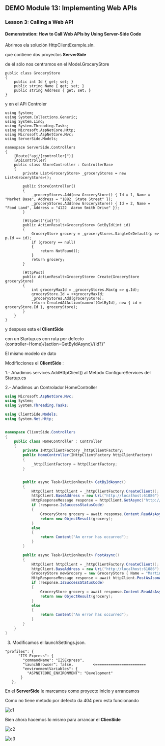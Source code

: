 ## DEMO Module 13: Implementing Web APIs

### Lesson 3: Calling a Web API

#### Demonstration: How to Call Web APIs by Using Server-Side Code


Abrimos ela solución  HttpClientExample.sln.

que contiene dos proyectos __ServerSide__

de él sólo nos centramos en el Model.GroceryStore

````
public class GroceryStore
{
	public int Id { get; set; }
	public string Name { get; set; }
	public string Address { get; set; }
}
````

y en el APi Controler

````
using System;
using System.Collections.Generic;
using System.Linq;
using System.Threading.Tasks;
using Microsoft.AspNetCore.Http;
using Microsoft.AspNetCore.Mvc;
using ServerSide.Models;

namespace ServerSide.Controllers
{
    [Route("api/[controller]")]
    [ApiController]
    public class StoreController : ControllerBase
    {
        private List<GroceryStore> _groceryStores = new List<GroceryStore>();

        public StoreController()
        {
            _groceryStores.Add(new GroceryStore() { Id = 1, Name = "Market Base", Address = "1882  State Street" });
            _groceryStores.Add(new GroceryStore() { Id = 2, Name = "Food Land", Address = "4122  Aaron Smith Drive" });
        }

        [HttpGet("{id}")]
        public ActionResult<GroceryStore> GetById(int id)
        {
            GroceryStore grocery = _groceryStores.SingleOrDefault(p => p.Id == id);
            if (grocery == null)
            {
                return NotFound();
            }
            return grocery;
        }

        [HttpPost]
        public ActionResult<GroceryStore> Create(GroceryStore groceryStore)
        {
            int groceryMaxId = _groceryStores.Max(g => g.Id);
            groceryStore.Id = ++groceryMaxId;
            _groceryStores.Add(groceryStore);
            return CreatedAtAction(nameof(GetById), new { id = groceryStore.Id }, groceryStore);
        }
    }
}
````

y despues esta el __ClientSide__

con un Startup.cs con ruta por defecto {controller=Home}/{action=GetByIdAsync}/{id?}"

El mismo modelo de dato



Modificciones el __ClientSide__ :


1.- Añadimos services.AddHttpClient() al Metodo ConfigureServices del Startup.cs

2.- Añadimos un Controlador HomeController

```c#
using Microsoft.AspNetCore.Mvc;
using System;
using System.Threading.Tasks;

using ClientSide.Models;
using System.Net.Http;


namespace ClientSide.Controllers
{
    public class HomeController : Controller
    {
        private IHttpClientFactory _httpClientFactory;
        public HomeController(IHttpClientFactory httpClientFactory)
        {
            _httpClientFactory = httpClientFactory;
        }


        public async Task<IActionResult> GetByIdAsync()
        {
            HttpClient httpClient = _httpClientFactory.CreateClient();
            httpClient.BaseAddress = new Uri("http://localhost:61086");
            HttpResponseMessage response = httpClient.GetAsync("http://localhost:61106/api/store/1").Result;
            if (response.IsSuccessStatusCode)
            {
                GroceryStore grocery = await response.Content.ReadAsAsync<GroceryStore>();
                return new ObjectResult(grocery);
            }
            else
            {
                return Content("An error has occurred");
            }
        }

        public async Task<IActionResult> PostAsync()
        {
            HttpClient httpClient = _httpClientFactory.CreateClient();
            httpClient.BaseAddress = new Uri("http://localhost:61086");
            GroceryStore newGrocery = new GroceryStore { Name = "Martin General Stores", Address = "4160  Oakwood Avenue" };
            HttpResponseMessage response = await httpClient.PostAsJsonAsync("http://localhost:61106/api/store", newGrocery);
            if (response.IsSuccessStatusCode)
            {
                GroceryStore grocery = await response.Content.ReadAsAsync<GroceryStore>();
                return new ObjectResult(grocery);
            }
            else
            {
                return Content("An error has occurred");
            }
        }
    }
}
```

3. Modificamos el  launchSettings.json.

```
"profiles": {
      "IIS Express": {
        "commandName": "IISExpress",
        "launchBrowser": false,         <=======================
        "environmentVariables": {
          "ASPNETCORE_ENVIRONMENT": "Development"
       }
   },
````

En el __ServerSide__ le marcamos como proyecto inicio y arrancamos 


Como no tiene metodo por defecto da 404 pero esta funcionando

![c1](imagenes/c1.PNG)


Bien ahora hacemos lo mismo para arrancar el __ClienSide__


![c2](imagenes/c2.PNG)

![c3](imagenes/c3.PNG)


